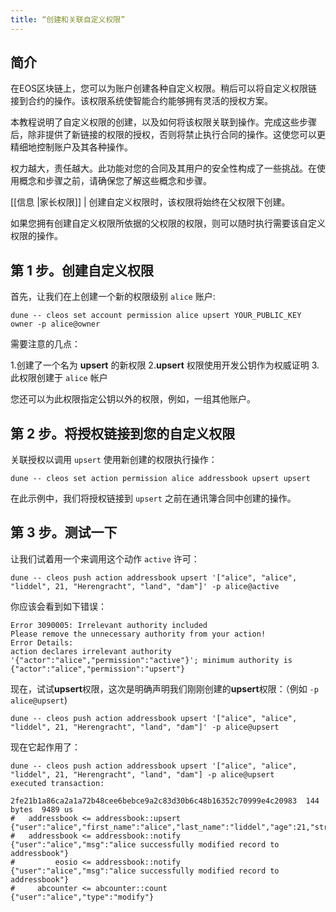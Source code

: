 ```yaml
---
title: “创建和关联自定义权限”
---
```


## 简介

在EOS区块链上，您可以为账户创建各种自定义权限。稍后可以将自定义权限链接到合约的操作。该权限系统使智能合约能够拥有灵活的授权方案。

本教程说明了自定义权限的创建，以及如何将该权限关联到操作。完成这些步骤后，除非提供了新链接的权限的授权，否则将禁止执行合同的操作。这使您可以更精细地控制账户及其各种操作。

权力越大，责任越大。此功能对您的合同及其用户的安全性构成了一些挑战。在使用概念和步骤之前，请确保您了解这些概念和步骤。

[[信息 |家长权限]]
| 创建自定义权限时，该权限将始终在父权限下创建。

如果您拥有创建自定义权限所依据的父权限的权限，则可以随时执行需要该自定义权限的操作。

## 第 1 步。创建自定义权限

首先，让我们在上创建一个新的权限级别 `alice` 账户:

```shell
dune -- cleos set account permission alice upsert YOUR_PUBLIC_KEY owner -p alice@owner
```

需要注意的几点：

1.创建了一个名为 **upsert** 的新权限
2.**upsert** 权限使用开发公钥作为权威证明
3.此权限创建于 `alice` 帐户

您还可以为此权限指定公钥以外的权限，例如，一组其他账户。 

## 第 2 步。将授权链接到您的自定义权限

关联授权以调用 `upsert` 使用新创建的权限执行操作：

```shell
dune -- cleos set action permission alice addressbook upsert upsert
```

在此示例中，我们将授权链接到 `upsert` 之前在通讯簿合同中创建的操作。

## 第 3 步。测试一下

让我们试着用一个来调用这个动作 `active` 许可：

```shell
dune -- cleos push action addressbook upsert '["alice", "alice", "liddel", 21, "Herengracht", "land", "dam"]' -p alice@active
```

你应该会看到如下错误：

```text
Error 3090005: Irrelevant authority included
Please remove the unnecessary authority from your action!
Error Details:
action declares irrelevant authority '{"actor":"alice","permission":"active"}'; minimum authority is {"actor":"alice","permission":"upsert"}
```

现在，试试**upsert**权限，这次是明确声明我们刚刚创建的**upsert**权限：（例如 `-p alice@upsert`)

```text
dune -- cleos push action addressbook upsert '["alice", "alice", "liddel", 21, "Herengracht", "land", "dam"]' -p alice@upsert
```

现在它起作用了：

```text
dune -- cleos push action addressbook upsert '["alice", "alice", "liddel", 21, "Herengracht", "land", "dam"] -p alice@upsert
executed transaction:

2fe21b1a86ca2a1a72b48cee6bebce9a2c83d30b6c48b16352c70999e4c20983  144 bytes  9489 us
#   addressbook <= addressbook::upsert          {"user":"alice","first_name":"alice","last_name":"liddel","age":21,"street":"Herengracht","city":"land",...
#   addressbook <= addressbook::notify          {"user":"alice","msg":"alice successfully modified record to addressbook"}
#         eosio <= addressbook::notify          {"user":"alice","msg":"alice successfully modified record to addressbook"}
#     abcounter <= abcounter::count             {"user":"alice","type":"modify"}
```

